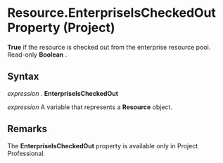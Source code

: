 
# Resource.EnterpriseIsCheckedOut Property (Project)

 **True** if the resource is checked out from the enterprise resource pool. Read-only **Boolean** .


## Syntax

 _expression_ . **EnterpriseIsCheckedOut**

 _expression_ A variable that represents a **Resource** object.


## Remarks

The  **EnterpriseIsCheckedOut** property is available only in Project Professional.

